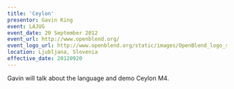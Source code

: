 ```yaml
---
title: 'Ceylon'
presentor: Gavin King
event: LAJUG
event_date: 20 September 2012
event_url: http://www.openblend.org/
event_logo_url: http://www.openblend.org/static/images/OpenBlend_logo_sioug.png
location: Ljubljana, Slovenia
effective_date: 20120920
---
```

Gavin will talk about the language and demo Ceylon M4.